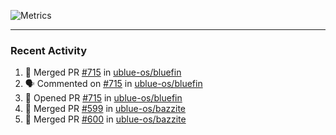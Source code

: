 ![Metrics](https://metrics.lecoq.io/KyleGospo?template=classic&base=header%2C%20activity%2C%20community%2C%20repositories%2C%20metadata&base.indepth=false&base.hireable=false&base.skip=false&config.timezone=America%2FLos_Angeles)

---
### Recent Activity
<!--START_SECTION:activity-->
1. 🎉 Merged PR [#715](https://github.com/ublue-os/bluefin/pull/715) in [ublue-os/bluefin](https://github.com/ublue-os/bluefin)
2. 🗣 Commented on [#715](https://github.com/ublue-os/bluefin/pull/715#issuecomment-1841306300) in [ublue-os/bluefin](https://github.com/ublue-os/bluefin)
3. 💪 Opened PR [#715](https://github.com/ublue-os/bluefin/pull/715) in [ublue-os/bluefin](https://github.com/ublue-os/bluefin)
4. 🎉 Merged PR [#599](https://github.com/ublue-os/bazzite/pull/599) in [ublue-os/bazzite](https://github.com/ublue-os/bazzite)
5. 🎉 Merged PR [#600](https://github.com/ublue-os/bazzite/pull/600) in [ublue-os/bazzite](https://github.com/ublue-os/bazzite)
<!--END_SECTION:activity-->
